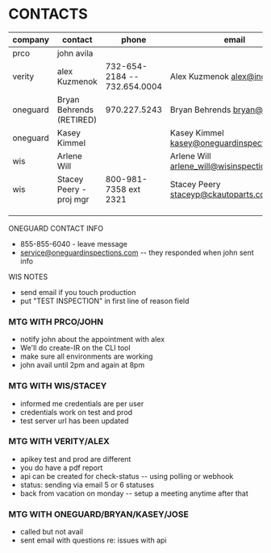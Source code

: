 # CONTACTS

| company  | contact                  | phone                        | email                                        |
| -------- | ------------------------ | ---------------------------- | -------------------------------------------- |
| prco     | john avila               |                              |                                              |
| verity   | alex Kuzmenok            | 732-654-2184 -- 732.654.0004 | Alex Kuzmenok <alex@incore.com>              |
| oneguard | Bryan Behrends (RETIRED) | 970.227.5243                 | Bryan Behrends <bryan@zapus.co>              |
| oneguard | Kasey Kimmel             |                              | Kasey Kimmel <kasey@oneguardinspections.com> |
| wis      | Arlene Will              |                              | Arlene Will <arlene_will@wisinspections.com> |
| wis      | Stacey Peery - proj mgr  | 800-981-7358 ext 2321        | Stacey Peery <staceyp@ckautoparts.com>       |
|          |                          |                              |                                              |
|          |                          |                              |                                              |
|          |                          |                              |                                              |

ONEGUARD CONTACT INFO

- 855-855-6040 - leave message
- service@oneguardinspections.com -- they responded when john sent info

WIS NOTES

- send email if you touch production
- put "TEST INSPECTION" in first line of reason field

### MTG WITH PRCO/JOHN

- notify john about the appointment with alex
- We'll do create-IR on the CLI tool
- make sure all environments are working
- john avail until 2pm and again at 8pm

### MTG WITH WIS/STACEY

- informed me credentials are per user
- credentials work on test and prod
- test server url has been updated

### MTG WITH VERITY/ALEX

- apikey test and prod are different
- you do have a pdf report
- api can be created for check-status -- using polling or webhook
- status: sending via email 5 or 6 statuses
- back from vacation on monday -- setup a meeting anytime after that

### MTG WITH ONEGUARD/BRYAN/KASEY/JOSE

- called but not avail
- sent email with questions re: issues with api
